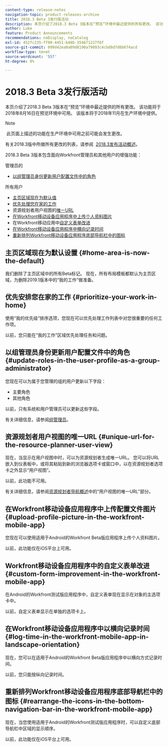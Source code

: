 ```yaml
---
content-type: release-notes
navigation-topic: product-releases-archive
title: 2018.3 Beta 3发行版活动
description: 本页介绍了2018.3 Beta 3版本在“预览”环境中最近提供的所有更改。 该功能将于2018年8月16日在预览环境中可用。 该版本将于2018年11月在生产环境中提供。
author: Luke
feature: Product Announcements
recommendations: noDisplay, noCatalog
exl-id: 452fc235-ff90-4451-b48b-354671227f6f
source-git-commit: 099d42ea0a09d8190a79893c4cbd8d7d8b674acd
workflow-type: tm+mt
source-wordcount: '557'
ht-degree: 0%

---
```


# 2018.3 Beta 3发行版活动

本页介绍了2018.3 Beta 3版本在“预览”环境中最近提供的所有更改。 该功能将于2018年8月16日在预览环境中可用。 该版本将于2018年11月在生产环境中提供。

>[!NOTE]
>
> 此页面上描述的功能在生产环境中可用之前可能会发生更改。

有关2018.3版中所做所有更改的列表，请参阅  [2018.3发布活动概述](../../../../product-announcements/product-releases/quarterly-release-archive/2018.3-release-activity/2018-3-release-activity-overview.md)。

2018.3 Beta 3版本包含面向Workfront管理员和其他用户的增强功能：

管理员的&#x200B;**&#x200B;**

* [以组管理员身份更新用户配置文件中的角色](#update-roles-in-the-user-profile-as-a-group-administrator)

所有用户&#x200B;**&#x200B;**

* [主页区域现在为默认值](#home-area-is-now-the-default)
* [优先处理您在家的工作](#prioritize-your-work-in-home)
* 资源规划者用户视图的[唯一URL](#unique-url-for-the-resource-planner-user-view)
* [在Workfront移动设备应用程序中上传个人资料图片](#upload-profile-picture-in-the-workfront-mobile-app) 
* 在Workfront移动应用中[自定义表单改进](#custom-form-improvement-in-the-workfront-mobile-app)
* [在Workfront移动设备应用程序中横向记录时间](#log-time-in-the-workfront-mobile-app-in-landscape-orientation)
* [重新排列Workfront移动设备应用程序底部导航栏中的图标](#rearrange-the-icons-in-the-bottom-navigation-bar-in-the-workfront-mobile-app)

## 主页区域现在为默认设置 {#home-area-is-now-the-default}

我们删除了主页区域中的所有Beta标记。 现在，所有布局模板都默认为主页区域，为删除2019.1版本中的“我的工作”做准备。

## 优先安排您在家的工作 {#prioritize-your-work-in-home}

使用“我的优先级”排序选项，您现在可以优先处理工作列表中对您很重要的任何工作项。

以前，您只能在“我的工作”区域优先处理任务和问题。

## 以组管理员身份更新用户配置文件中的角色 {#update-roles-in-the-user-profile-as-a-group-administrator}

您现在可以为属于您管理的组的用户更新以下字段：

* 主要角色
* 其他角色

以前，只有系统和用户管理员可以更新这些字段。 

有关详细信息，请参阅[组管理员](../../../../administration-and-setup/manage-groups/group-roles/group-administrators.md)。

## 资源规划者用户视图的唯一URL {#unique-url-for-the-resource-planner-user-view}

现在，当显示在用户视图中时，可以为资源规划者生成唯一URL。 您可以将URL嵌入到仪表板中，或将其粘贴到新的浏览器选项卡或窗口中，以在资源规划者选项卡之外显示“用户视图”。

以前，此功能不可用。

有关详细信息，请参阅[资源规划者导航概述](../../../../resource-mgmt/resource-planning/resource-planner-navigation.md)中的“用户视图的唯一URL”部分。

## 在Workfront移动设备应用程序中上传配置文件图片  {#upload-profile-picture-in-the-workfront-mobile-app}

您现在可以使用适用于Android的Workfront Beta版应用程序上传个人资料图片。

以前，此功能仅在iOS平台上可用。 

<!--
<p data-mc-conditions="QuicksilverOrClassic.Draft mode">For more information, see .</p>
-->

## Workfront移动设备应用程序中的自定义表单改进 {#custom-form-improvement-in-the-workfront-mobile-app}

在Android的Workfront测试版应用程序中，自定义表单现在显示在对象的主选项卡中。

以前，自定义表单显示在单独的选项卡上。

<!--
<p data-mc-conditions="QuicksilverOrClassic.Draft mode">For more information, see the "Editing Custom Forms" section in .</p>
-->

## 在Workfront移动设备应用程序中以横向记录时间 {#log-time-in-the-workfront-mobile-app-in-landscape-orientation}

现在，您可以在适用于Android的Workfront Beta版应用程序中以横向方式记录时间。

以前，您只能按纵向记录时间。

<!--
<p data-mc-conditions="QuicksilverOrClassic.Draft mode">For more information, see </p>
-->

## 重新排列Workfront移动设备应用程序底部导航栏中的图标 {#rearrange-the-icons-in-the-bottom-navigation-bar-in-the-workfront-mobile-app}

现在，当您使用适用于Android的Workfront测试版应用程序时，可以自定义底部导航栏中区域的显示顺序。

以前，此功能仅在iOS平台上可用。

<!--
<p data-mc-conditions="QuicksilverOrClassic.Draft mode">For more information, see .</p>
-->
